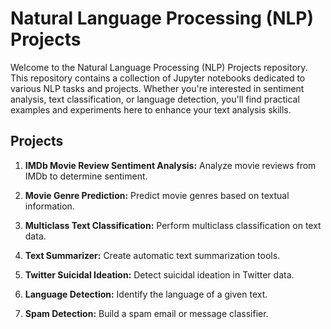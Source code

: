 # Natural Language Processing (NLP) Projects

Welcome to the Natural Language Processing (NLP) Projects repository. This repository contains a collection of Jupyter notebooks dedicated to various NLP tasks and projects. Whether you're interested in sentiment analysis, text classification, or language detection, you'll find practical examples and experiments here to enhance your text analysis skills.

## Projects

1. **IMDb Movie Review Sentiment Analysis:** Analyze movie reviews from IMDb to determine sentiment.

2. **Movie Genre Prediction:** Predict movie genres based on textual information.

3. **Multiclass Text Classification:** Perform multiclass classification on text data.

4. **Text Summarizer:** Create automatic text summarization tools.

5. **Twitter Suicidal Ideation:** Detect suicidal ideation in Twitter data.

6. **Language Detection:** Identify the language of a given text.

7. **Spam Detection:** Build a spam email or message classifier.
